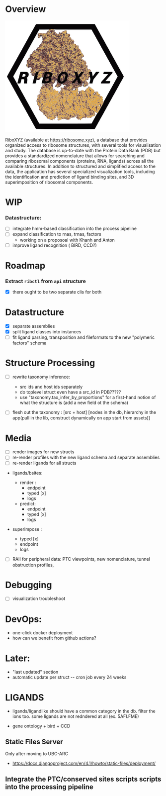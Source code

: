  # Overview 

![alt text](./ray-logo-transp.png)

 RiboXYZ (available at https://ribosome.xyz), a database that provides organized access to ribosome structures, with several tools for visualisation and study. The database is up-to-date with the Protein Data Bank (PDB) but provides a standardized nomenclature that allows for searching and comparing ribosomal components (proteins, RNA, ligands) across all the available structures. In addition to structured and simplified access to the data, the application has several specialized visualization tools, including the identification and prediction of ligand binding sites, and 3D superimposition of ribosomal components.
 

# WIP

### Datastructure:

- [ ] integrate hmm-based classification into the process pipeline
- [ ] expand classification to rnas, trnas, factors 
    - working on a proposoal with Khanh and Anton
- [ ] improve ligand recognition ( BIRD, CCD?)

# Roadmap

### Extract `ribctl` from `api` structure

- [x]  there ought to be two separate clis for both

# Datastructure

- [x] separate assemblies
- [x] split ligand classes into instances 
- [ ] fit ligand parsing, transposition and fileformats to the new "polymeric factors" schema

# Structure Processing 

- [ ] rewrite taxonomy inference:
    - src ids and host ids separately
    - do toplevel struct even have a src_id in PDB?????
    - use "taxonomy.tax_infer_by_proportions" for a first-hand notion of what the structure is (add a new field ot the schema)

- [ ] flesh out the taxonomy : [src + host] [nodes in the db, hierarchy in the app(pull in the lib, construct dynamically on app start from assets)]

# Media

- [ ] render images for new structs 
- [ ] re-render profiles with the new ligand schema and separate assemblies 
- [ ] re-render ligands for all structs

- ligands/bsites:
    - render :
        - endpoint
        - typed [x]
        - logs
    - predict: 
        - endpoint
        - typed [x]
        - logs

- superimpose :
    - typed [x] 
    - endpoint 
    - logs

- [ ] RAII for peripheral data: PTC viewpoints, new nomenclature, tunnel obstruction profiles,

# Debugging 

- [ ] visualization troubleshoot

# DevOps:

- one-click docker deployment 
- how can we benefit from github actions?

# Later:

- "last updated" section
- automatic update per struct -- cron job every 24 weeks


# LIGANDS

- ligands/ligandlike should have a common category in the db. filter the ions too. some ligands are not redndered at all (ex. 5AFI.FME)

- gene ontology + bird + CCD


## Static Files Server

Only after moving to UBC-ARC

- https://docs.djangoproject.com/en/4.1/howto/static-files/deployment/


## Integrate the PTC/conserved sites scripts scripts into the processing pipeline

